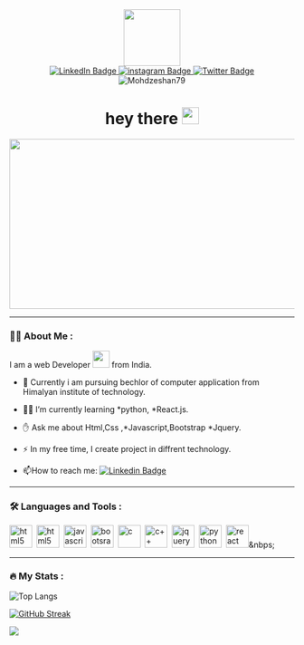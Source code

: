 <html>
  <head>
     <link rel="stylesheet" href="https://cdn.jsdelivr.net/gh/devicons/devicon@v2.15.1/devicon.min.css">
  </head>

           
          
<div id="header" align="center">
  <img src="https://media.giphy.com/media/EOmYN5kVP3W2Lyn6dx/giphy.gif"  width="100"/>
</div>
<div id="badges" align="center">
  <a href="https://www.linkedin.com/in/mohd-zeshan-0429a4295">
    <img src="https://img.shields.io/badge/LinkedIn-blue?style=for-the-badge&logo=linkedin&logoColor=white" alt="LinkedIn Badge"/>
  </a>
  <a href="https://instagram.com/mohd_zeeshan79">
    <img src="https://img.shields.io/badge/instagram-red?style=for-the-badge&logo=youtube&logoColor=white" alt="instagram Badge"/>
  </a>
  <a href="https://twitter.com/mohd_zeesh26217">
    <img src="https://img.shields.io/badge/Twitter-blue?style=for-the-badge&logo=twitter&logoColor=white" alt="Twitter Badge"/>
  </a>
</div>
<div id="badges"  align="center">
<img src="https://komarev.com/ghpvc/?username=Mohdzeshan79&style=flat-square&color=blue" alt="Mohdzeshan79"/>
</div>
<h1   align="center">
  hey there
  <img src="https://media.giphy.com/media/hvRJCLFzcasrR4ia7z/giphy.gif" width="30px"/>
</h1>
<div align="center">
  <img src="https://media.giphy.com/media/dWesBcTLavkZuG35MI/giphy.gif" width="600" height="300"/>
</div>

---

### :woman_technologist: About Me :
I am a web Developer <img src="https://media.giphy.com/media/WUlplcMpOCEmTGBtBW/giphy.gif" width="30"> from India.
- :telescope: Currently i am pursuing bechlor of computer application from Himalyan institute of technology.

- 	:technologist: I’m currently learning *python, *React.js.

 - :raised_hand: Ask me about Html,Css ,*Javascript,Bootstrap *Jquery.

- :zap: In my free time, I create project in diffrent technology.

- :mailbox:How to reach me: [![Linkedin Badge](https://img.shields.io/badge/-kakbar-blue?style=flat&logo=Linkedin&logoColor=white)](htttps://www.linkedin.com/in/mohd-zeshan-0429a4295)


---
### :hammer_and_wrench: Languages and Tools :

 <img src="https://cdn.jsdelivr.net/gh/devicons/devicon/icons/html5/html5-original.svg"  title="html5" alt="html5" width="40" height="40"/>&nbsp;
  <img src="https://cdn.jsdelivr.net/gh/devicons/devicon/icons/css3/css3-original.svg" title="html5" alt="html5" width="40" height="40"/>&nbsp;
  <img src="https://cdn.jsdelivr.net/gh/devicons/devicon/icons/javascript/javascript-original.svg" title="javascript" alt="javascript" width="40" height="40"/>&nbsp;
   <img src="https://cdn.jsdelivr.net/gh/devicons/devicon/icons/bootstrap/bootstrap-original.svg" title="bootstrap" alt="bootsrap" width="40" height="40"/>&nbsp;
   <img src="https://cdn.jsdelivr.net/gh/devicons/devicon/icons/c/c-original.svg"  title="Java" alt="c" width="40" height="40"/>&nbsp;
 <img src="https://cdn.jsdelivr.net/gh/devicons/devicon/icons/cplusplus/cplusplus-original.svg"  title="Java" alt="c++" width="40" height="40" />&nbsp;
 <img src="https://cdn.jsdelivr.net/gh/devicons/devicon/icons/jquery/jquery-plain-wordmark.svg"  title="Jquery" alt="jquery" width="40" height="40" />&nbsp;
  <img src="https://cdn.jsdelivr.net/gh/devicons/devicon/icons/python/python-original.svg" title="python" alt="python" width="40" height="40"/>&nbsp;
  <img src="https://cdn.jsdelivr.net/gh/devicons/devicon@latest/icons/react/react-original.svg" title="React" alt="react" width="40" height="40 "/>&nbps;
          


---

### :fire: My Stats :
![Top Langs](https://github-readme-stats.vercel.app/api/top-langs/?username=Mohdzeshan79&_progress=true)

<a href="https://git.io/streak-stats"><img src="http://github-readme-streak-stats.herokuapp.com?user=Mohdzeshan79&theme=dark" alt="GitHub Streak" /></a>
          


<picture>
  <source
    srcset="https://github-readme-stats.vercel.app/api?username=Mohdzeshan79&show_icons=true&theme=dark"
    media="(prefers-color-scheme: dark)"
  />
  <source
    srcset="https://github-readme-stats.vercel.app/api?username=Mohdzeshan79&show_icons=true"
    media="(prefers-color-scheme: light), (prefers-color-scheme: no-preference)"
  />
  <img src="https://github-readme-stats.vercel.app/api?username=Mohdzeshan79&show_icons=true" />
</picture>

